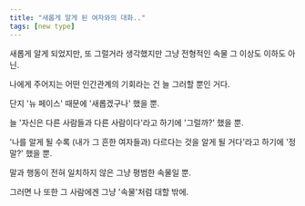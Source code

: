 ```yaml
---
title: "새롭게 알게 된 여자와의 대화.."
tags: [new type]
---
```


새롭게 알게 되었지만, 또 그럴거라 생각했지만 그냥 전형적인 속물 그 이상도 이하도 아닌. 

나에게 주어지는 어떤 인간관계의 기회라는 건 늘 그러할 뿐인 거다. 

단지 '뉴 페이스' 때문에 '새롭겠구나' 했을 뿐.

늘 '자신은 다른 사람들과 다른 사람이다'라고 하기에 '그럴까?' 했을 뿐.

'나를 알게 될 수록 (내가 그 흔한 여자들과) 다르다는 것을 알게 될 거다'라고 하기에 '정말?' 했을 뿐.

말과 행동이 전혀 일치하지 않은 그냥 평범한 속물일 뿐. 

그러면 나 또한 그 사람에겐 그냥 '속물'처럼 대할 밖에. 